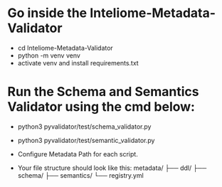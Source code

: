 # Go inside the Inteliome-Metadata-Validator
- cd Inteliome-Metadata-Validator
- python -m venv venv
- activate venv and install requirements.txt

# Run the Schema and Semantics Validator using the cmd below:
- python3 pyvalidator/test/schema_validator.py
- python3 pyvalidator/test/semantic_validator.py


- Configure Metadata Path for each script.
- Your file structure should look like this:
        metadata/
    ├── ddl/
    ├── schema/
    ├── semantics/
    └── registry.yml

